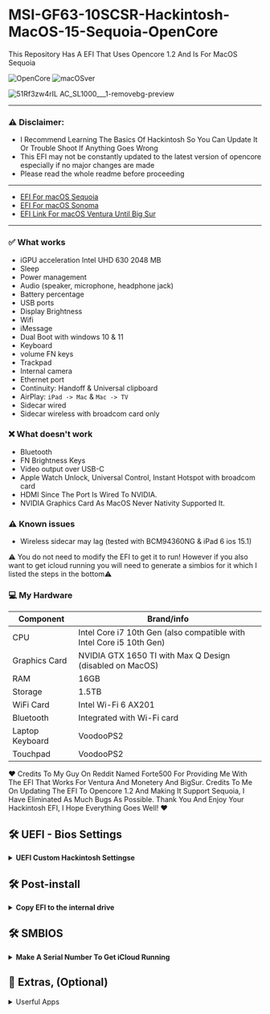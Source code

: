 # MSI-GF63-10SCSR-Hackintosh-MacOS-15-Sequoia-OpenCore
This Repository Has A EFI That Uses Opencore 1.2 And Is For MacOS Sequoia

![OpenCore](https://img.shields.io/badge/OpenCore-1.2-Blue.svg)
![macOSver](https://img.shields.io/badge/macOS-15-Orange.svg)

![51Rf3zw4rIL _AC_SL1000___1_-removebg-preview](https://github.com/Envadors/Msi-Gf63-10scsr-Sonoma-Hackintosh-EFI/assets/91122426/c464e44d-02e7-4c8d-baf0-890be9126e7c)

----------------------------------------------------------------------------------------------------

### ⚠️ Disclaimer:
- I Recommend Learning The Basics Of Hackintosh So You Can Update It Or Trouble Shoot If Anything Goes Wrong
- This EFI may not be constantly updated to the latest version of opencore especially if no major changes are made
- Please read the whole readme before proceeding

------------------------------------------------------------------------------------------------------

- [EFI For macOS Sequoia](https://mega.nz/file/GugEgKIB#5-PMXh4OGy75J0TyXq-9s69kDM5lMJs8uryR_nJFRJc)
- [EFI For macOS Sonoma](https://mega.nz/file/GugEgKIB#5-PMXh4OGy75J0TyXq-9s69kDM5lMJs8uryR_nJFRJc)
- [EFI Link For macOS Ventura Until Big Sur](https://github.com/Forte500/Hackintosh-msi-GF65-10UE)


------------------------------------------------------------------------------------------------------

### ✅️ What works</strong></summary>

- iGPU acceleration Intel UHD 630 2048 MB
- Sleep
- Power management
- Audio (speaker, microphone, headphone jack)
- Battery percentage
- USB ports
- Display Brightness
- Wifi
- iMessage
- Dual Boot with windows 10 & 11
- Keyboard
- volume FN keys
- Trackpad
- Internal camera
- Ethernet port
- Continuity: Handoff & Universal clipboard
- AirPlay: `iPad -> Mac` & `Mac -> TV`
- Sidecar wired
- Sidecar wireless with broadcom card only

### ❌️ What doesn't work
- Bluetooth
- FN Brightness Keys
- Video output over USB-C
- Apple Watch Unlock, Universal Control, Instant Hotspot with broadcom card
- HDMI Since The Port Is Wired To NVIDIA.
- NVIDIA Graphics Card As MacOS Never Nativity Supported It.

### ⚠️ Known issues
- Wireless sidecar may lag (tested with BCM94360NG & iPad 6 ios 15.1)

⚠️ You do not need to modify the EFI to get it to run! However if you also want to get icloud running you will need to
generate a simbios for it which I listed the steps in  the bottom⚠️

### 💻 My Hardware
| Component       |  Brand/info                                                             |
|-----------------|-------------------------------------------------------------------------|                                   
| CPU	             | Intel Core i7 10th Gen (also compatible with Intel Core i5 10th Gen)   |
| Graphics Card	   | NVIDIA GTX 1650 TI with Max Q Design (disabled on MacOS)               |
| RAM	             | 16GB                                                                   |
| Storage	         | 1.5TB                                                                  |
| WiFi Card        | Intel Wi-Fi 6 AX201                                                    |
| Bluetooth	       | Integrated with Wi-Fi card                                             |
| Laptop Keyboard	 | VoodooPS2                                                              |
| Touchpad	        | VoodooPS2                                                              |

❤️ Credits To My Guy On Reddit Named Forte500 For Providing Me With The EFI That Works For Ventura And Monetery And BigSur.
Credits To Me On Updating The EFI To Opencore 1.2 And Making It Support Sequoia, I Have Eliminated As Much Bugs As Possible.
Thank You And Enjoy Your Hackintosh EFI, I Hope Everything Goes Well! ❤️



## 🛠 UEFI - Bios Settings
<details>
<summary><strong>UEFI Custom Hackintosh Settingse</strong></summary>
   <br>
  
**Firstly Unlock hidden BIOS Settings by pressing `right shift + right Ctrl + left alt + F2`**

**Advanced TAB**
- `Power & Performance > CPU-Power Management Control > Configure CPU Lock Options > CFG lock`: must be **Disabled**
- `Intel Virtualization Technology` & `VT-d` both enabled
- `System Agent (SA) Configuration > Graphics Configuration > DVMT Pre-Allocated`: must be **64M**
- `USB Configuration > XHCI Hand-off`: must be **Enabled**
- `Intel(R) Speed Shift Technology`: must be **Enabled**

**Boot TAB**
- `Fast Boot`: **Disabled**

**Security TAB**
- `Secure Boot > Secure Boot Support`: must be **Disabled**

</details>

## 🛠 Post-install

<details>
<summary><strong>Copy EFI to the internal drive</strong></summary>
<br>

1. Open terminal. Type `sudo diskutil mountdisk disk0s1` (disk0s1 corresponds to the EFI partition of the internal disk)  
2. Open Finder and copy the entire EFI folder from your USB to the root disk's EFI partition.  
3. Unplug the USB device and reboot your laptop, while rebooting hold down `F10 Or F11` to access the boot menu.  
4. Boot from `Kingstone-579420` (or your SSD's name).  
5. To check that everything has gone well repeat `step 3` and look for a new entry called `OpenCore`.  
6. Now you can boot macOS without your USB device. ✅️  

</details>

## 🛠 SMBIOS

<details>
<summary><strong>Make A Serial Number To Get iCloud Running</strong></summary>
<br>

1. Download Helip Port from the link at the bottom.  
2. Open.  
3. Done. ✅  

</details>

## 🎁 Extras, (Optional)
<details>
<summary>Userful Apps</strong></summary>
  <br>
  
- [Arc](https://arc.net) * The Best Browser
- [OC Updater](https://github.com/mswgen/oc-updater/releases/tag/1.4.3) * A Opencore Updater That Can Update Your EFI With Just One Click If New Updates Are Found.
  
  </details>
